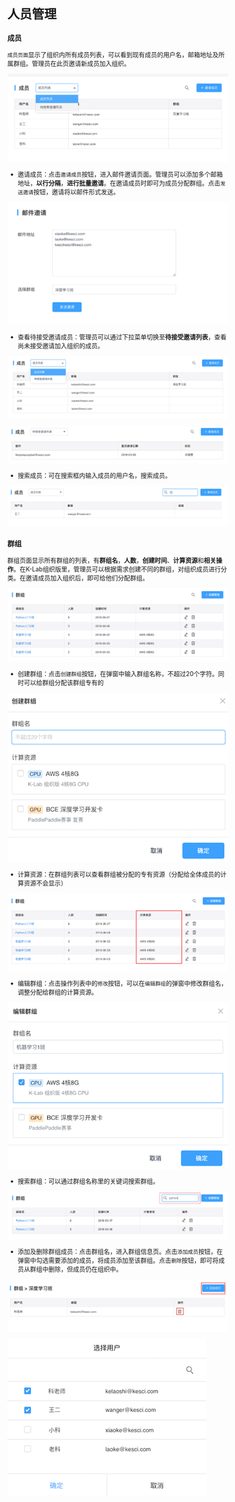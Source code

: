 # 人员管理
### 成员

`成员页面`显示了组织内所有成员列表，可以看到现有成员的用户名，邮箱地址及所属群组。管理员在此页邀请新成员加入组织。

![image description](/image/成员.png)

* 邀请成员：点击`邀请成员`按钮，进入邮件邀请页面。管理员可以添加多个邮箱地址，**以行分隔**，**进行批量邀请**。在邀请成员时即可为成员分配群组。点击`发送邀请`按钮，邀请将以邮件形式发送。

![image description](/image/邮件邀请.png)

* 查看待接受邀请成员：管理员可以通过下拉菜单切换至**待接受邀请列表**，查看尚未接受邀请加入组织的成员。

![image description](/image/成员-切换列表.png)

![image description](/image/待接受邀请成员.png)

* 搜索成员：可在搜索框内输入成员的用户名，搜索成员。

![image description](/image/成员搜索.png)

### 群组

群组页面显示所有群组的列表，有**群组名**，**人数**，**创建时间**、**计算资源**和**相关操作**。在K-Lab组织版里，管理员可以根据需求创建不同的群组，对组织成员进行分类。在邀请成员加入组织后，即可给他们分配群组。

![image description](/image/群组信息.png)

* 创建群组：点击`创建群组`按钮，在弹窗中输入群组名称，不超过20个字符。同时可以给群组分配该群组专有的

![image description](/image/群组创建.png)

* 计算资源：在群组列表可以查看群组被分配的专有资源（分配给全体成员的计算资源不会显示）

![image description](/image/群组计算资源.png)

* 编辑群组：点击操作列表中的`修改`按钮，可以在`编辑群组`的弹窗中修改群组名，调整分配给群组的计算资源。

![image description](/image/编辑群组资源.png)

* 搜索群组：可以通过群组名称里的关键词搜索群组。

![image description](/image/搜索群组.png)

* 添加及删除群组成员：点击群组名，进入群组信息页。点击`添加成员`按钮，在弹窗中勾选需要添加的成员，将成员添加至该群组。点击`删除`按钮，即可将成员从群组中删除，但成员仍在组织中。

![image description](/image/群组-删除成员.png)

![image description](/image/群组-添加成员.png)





